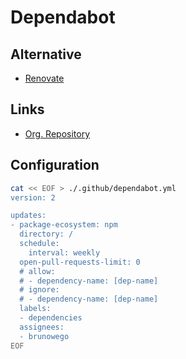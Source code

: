 # Dependabot

## Alternative

- [Renovate](/renovate.md)

## Links

- [Org. Repository](https://github.com/dependabot)

## Configuration

```sh
cat << EOF > ./.github/dependabot.yml
version: 2

updates:
- package-ecosystem: npm
  directory: /
  schedule:
    interval: weekly
  open-pull-requests-limit: 0
  # allow:
  # - dependency-name: [dep-name]
  # ignore:
  # - dependency-name: [dep-name]
  labels:
  - dependencies
  assignees:
  - brunowego
EOF
```

<!--
@dependabot ignore this minor version
@dependabot ignore this major version
-->
